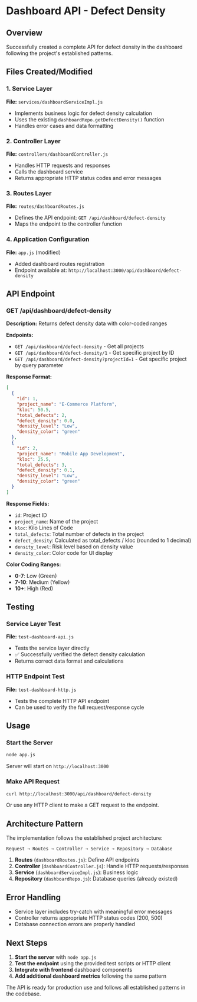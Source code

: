 # Dashboard API - Defect Density

## Overview

Successfully created a complete API for defect density in the dashboard following the project's established patterns.

## Files Created/Modified

### 1. Service Layer

**File:** `services/dashboardServiceImpl.js`

- Implements business logic for defect density calculation
- Uses the existing `dashboardRepo.getDefectDensity()` function
- Handles error cases and data formatting

### 2. Controller Layer

**File:** `controllers/dashboardController.js`

- Handles HTTP requests and responses
- Calls the dashboard service
- Returns appropriate HTTP status codes and error messages

### 3. Routes Layer

**File:** `routes/dashboardRoutes.js`

- Defines the API endpoint: `GET /api/dashboard/defect-density`
- Maps the endpoint to the controller function

### 4. Application Configuration

**File:** `app.js` (modified)

- Added dashboard routes registration
- Endpoint available at: `http://localhost:3000/api/dashboard/defect-density`

## API Endpoint

### GET /api/dashboard/defect-density

**Description:** Returns defect density data with color-coded ranges

**Endpoints:**

- `GET /api/dashboard/defect-density` - Get all projects
- `GET /api/dashboard/defect-density/1` - Get specific project by ID
- `GET /api/dashboard/defect-density?projectId=1` - Get specific project by query parameter

**Response Format:**

```json
[
  {
    "id": 1,
    "project_name": "E-Commerce Platform",
    "kloc": 50.5,
    "total_defects": 2,
    "defect_density": 0.0,
    "density_level": "Low",
    "density_color": "green"
  },
  {
    "id": 2,
    "project_name": "Mobile App Development",
    "kloc": 25.5,
    "total_defects": 3,
    "defect_density": 0.1,
    "density_level": "Low",
    "density_color": "green"
  }
]
```

**Response Fields:**

- `id`: Project ID
- `project_name`: Name of the project
- `kloc`: Kilo Lines of Code
- `total_defects`: Total number of defects in the project
- `defect_density`: Calculated as total_defects / kloc (rounded to 1 decimal)
- `density_level`: Risk level based on density value
- `density_color`: Color code for UI display

**Color Coding Ranges:**

- **0-7**: Low (Green)
- **7-10**: Medium (Yellow)
- **10+**: High (Red)

## Testing

### Service Layer Test

**File:** `test-dashboard-api.js`

- Tests the service layer directly
- ✅ Successfully verified the defect density calculation
- Returns correct data format and calculations

### HTTP Endpoint Test

**File:** `test-dashboard-http.js`

- Tests the complete HTTP API endpoint
- Can be used to verify the full request/response cycle

## Usage

### Start the Server

```bash
node app.js
```

Server will start on `http://localhost:3000`

### Make API Request

```bash
curl http://localhost:3000/api/dashboard/defect-density
```

Or use any HTTP client to make a GET request to the endpoint.

## Architecture Pattern

The implementation follows the established project architecture:

```
Request → Routes → Controller → Service → Repository → Database
```

1. **Routes** (`dashboardRoutes.js`): Define API endpoints
2. **Controller** (`dashboardController.js`): Handle HTTP requests/responses
3. **Service** (`dashboardServiceImpl.js`): Business logic
4. **Repository** (`dashboardRepo.js`): Database queries (already existed)

## Error Handling

- Service layer includes try-catch with meaningful error messages
- Controller returns appropriate HTTP status codes (200, 500)
- Database connection errors are properly handled

## Next Steps

1. **Start the server** with `node app.js`
2. **Test the endpoint** using the provided test scripts or HTTP client
3. **Integrate with frontend** dashboard components
4. **Add additional dashboard metrics** following the same pattern

The API is ready for production use and follows all established patterns in the codebase.
